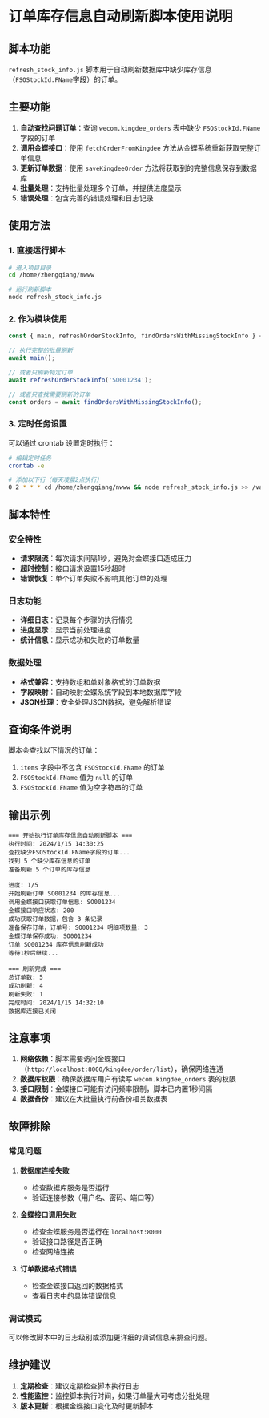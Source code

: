 # 订单库存信息自动刷新脚本使用说明

## 脚本功能

`refresh_stock_info.js` 脚本用于自动刷新数据库中缺少库存信息（`FSOStockId.FName`字段）的订单。

## 主要功能

1. **自动查找问题订单**：查询 `wecom.kingdee_orders` 表中缺少 `FSOStockId.FName` 字段的订单
2. **调用金蝶接口**：使用 `fetchOrderFromKingdee` 方法从金蝶系统重新获取完整订单信息
3. **更新订单数据**：使用 `saveKingdeeOrder` 方法将获取到的完整信息保存到数据库
4. **批量处理**：支持批量处理多个订单，并提供进度显示
5. **错误处理**：包含完善的错误处理和日志记录

## 使用方法

### 1. 直接运行脚本

```bash
# 进入项目目录
cd /home/zhengqiang/nwww

# 运行刷新脚本
node refresh_stock_info.js
```

### 2. 作为模块使用

```javascript
const { main, refreshOrderStockInfo, findOrdersWithMissingStockInfo } = require('./refresh_stock_info.js');

// 执行完整的批量刷新
await main();

// 或者只刷新特定订单
await refreshOrderStockInfo('SO001234');

// 或者只查找需要刷新的订单
const orders = await findOrdersWithMissingStockInfo();
```

### 3. 定时任务设置

可以通过 crontab 设置定时执行：

```bash
# 编辑定时任务
crontab -e

# 添加以下行（每天凌晨2点执行）
0 2 * * * cd /home/zhengqiang/nwww && node refresh_stock_info.js >> /var/log/refresh_stock.log 2>&1
```

## 脚本特性

### 安全特性
- **请求限流**：每次请求间隔1秒，避免对金蝶接口造成压力
- **超时控制**：接口请求设置15秒超时
- **错误恢复**：单个订单失败不影响其他订单的处理

### 日志功能
- **详细日志**：记录每个步骤的执行情况
- **进度显示**：显示当前处理进度
- **统计信息**：显示成功和失败的订单数量

### 数据处理
- **格式兼容**：支持数组和单对象格式的订单数据
- **字段映射**：自动映射金蝶系统字段到本地数据库字段
- **JSON处理**：安全处理JSON数据，避免解析错误

## 查询条件说明

脚本会查找以下情况的订单：
1. `items` 字段中不包含 `FSOStockId.FName` 的订单
2. `FSOStockId.FName` 值为 `null` 的订单
3. `FSOStockId.FName` 值为空字符串的订单

## 输出示例

```
=== 开始执行订单库存信息自动刷新脚本 ===
执行时间: 2024/1/15 14:30:25
查找缺少FSOStockId.FName字段的订单...
找到 5 个缺少库存信息的订单
准备刷新 5 个订单的库存信息

进度: 1/5
开始刷新订单 SO001234 的库存信息...
调用金蝶接口获取订单信息: SO001234
金蝶接口响应状态: 200
成功获取订单数据，包含 3 条记录
准备保存订单，订单号: SO001234 明细项数量: 3
金蝶订单保存成功: SO001234
订单 SO001234 库存信息刷新成功
等待1秒后继续...

=== 刷新完成 ===
总订单数: 5
成功刷新: 4
刷新失败: 1
完成时间: 2024/1/15 14:32:10
数据库连接已关闭
```

## 注意事项

1. **网络依赖**：脚本需要访问金蝶接口（`http://localhost:8000/kingdee/order/list`），确保网络连通
2. **数据库权限**：确保数据库用户有读写 `wecom.kingdee_orders` 表的权限
3. **接口限制**：金蝶接口可能有访问频率限制，脚本已内置1秒间隔
4. **数据备份**：建议在大批量执行前备份相关数据表

## 故障排除

### 常见问题

1. **数据库连接失败**
   - 检查数据库服务是否运行
   - 验证连接参数（用户名、密码、端口等）

2. **金蝶接口调用失败**
   - 检查金蝶服务是否运行在 `localhost:8000`
   - 验证接口路径是否正确
   - 检查网络连接

3. **订单数据格式错误**
   - 检查金蝶接口返回的数据格式
   - 查看日志中的具体错误信息

### 调试模式

可以修改脚本中的日志级别或添加更详细的调试信息来排查问题。

## 维护建议

1. **定期检查**：建议定期检查脚本执行日志
2. **性能监控**：监控脚本执行时间，如果订单量大可考虑分批处理
3. **版本更新**：根据金蝶接口变化及时更新脚本